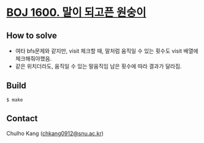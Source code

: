 # [BOJ 1600. 말이 되고픈 원숭이](https://www.acmicpc.net/problem/1600)


## How to solve
* 여타 bfs문제와 같지만, visit 체크할 때, 말처럼 움직일 수 있는 횟수도 visit 배열에 체크해줘야했음. 
* 같은 위치더라도, 움직일 수 있는 말움직임 남은 횟수에 따라 결과가 달라짐.


## Build

```
$ make
```

## Contact
Chulho Kang ([chkang0912@snu.ac.kr](mailto:chkang0912@snu.ac.kr))


